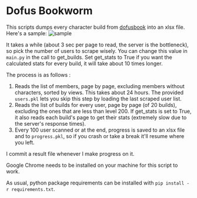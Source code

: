 # Dofus Bookworm

This scripts dumps every character build from [dofusbook](https://www.dofusbook.net) into an xlsx file. Here's a sample:
![sample](https://i.imgur.com/aPWHPGH.png)

It takes a while (about 3 sec per page to read, the server is the bottleneck), so pick the number of users to scrape wisely. You can change this value in ```main.py``` in the call to get_builds. Set get_stats to True if you want the calculated stats for every build, it will take about 10 times longer.

The process is as follows :
1. Reads the list of members, page by page, excluding members without characters, sorted by views. This takes about 24 hours. The provided ```users.pkl``` lets you skip this step by loading the last scraped user list.
2. Reads the list of builds for every user, page by page (of 20 builds), excluding the ones that are less than level 200. If get_stats is set to True, it also reads each build's page to get their stats (extremely slow due to the server's response times).
3. Every 100 user scanned or at the end, progress is saved to an xlsx file and to ```progress.pkl```, so if you crash or take a break it'll resume where you left.

I commit a result file whenever I make progress on it.

Google Chrome needs to be installed on your machine for this script to work.

As usual, python package requirements can be installed with ```pip install -r requirements.txt```.
